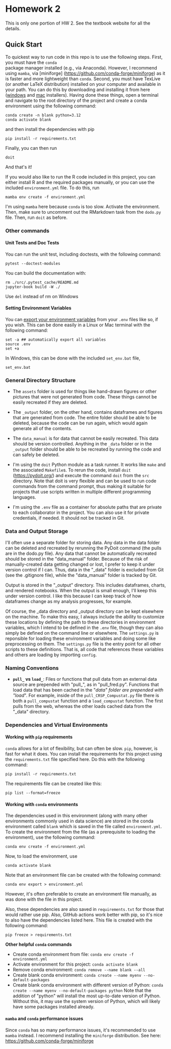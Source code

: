 # Homework 2

This is only one portion of HW 2. See the textbook website for all the details.

## Quick Start

To quickest way to run code in this repo is to use the following steps. First, you must have the `conda`  
package manager installed (e.g., via Anaconda). However, I recommend using `mamba`, via [miniforge]
(https://github.com/conda-forge/miniforge) as it is faster and more lightweight than `conda`. Second, you 
must have TexLive (or another LaTeX distribution) installed on your computer and available in your path.
You can do this by downloading and 
installing it from here ([windows](https://tug.org/texlive/windows.html#install) 
and [mac](https://tug.org/mactex/mactex-download.html) installers).
Having done these things, open a terminal and navigate to the root directory of the project and create a 
conda environment using the following command:
```
conda create -n blank python=3.12
conda activate blank
```
and then install the dependencies with pip
```
pip install -r requirements.txt
```
Finally, you can then run 
```
doit
```
And that's it!

If you would also like to run the R code included in this project, you can either install
R and the required packages manually, or you can use the included `environment.yml` file.
To do this, run
```
mamba env create -f environment.yml
```
I'm using `mamba` here because `conda` is too slow. Activate the environment. 
Then, make sure to uncomment
out the RMarkdown task from the `dodo.py` file. Then,
run `doit` as before.

### Other commands

#### Unit Tests and Doc Tests

You can run the unit test, including doctests, with the following command:
```
pytest --doctest-modules
```
You can build the documentation with:
```
rm ./src/.pytest_cache/README.md 
jupyter-book build -W ./
```
Use `del` instead of rm on Windows

#### Setting Environment Variables

You can 
[export your environment variables](https://stackoverflow.com/questions/43267413/how-to-set-environment-variables-from-env-file) 
from your `.env` files like so, if you wish. This can be done easily in a Linux or Mac terminal with the following command:
```
set -a ## automatically export all variables
source .env
set +a
```
In Windows, this can be done with the included `set_env.bat` file,
```
set_env.bat
```

### General Directory Structure

 - The `assets` folder is used for things like hand-drawn figures or other
   pictures that were not generated from code. These things cannot be easily
   recreated if they are deleted.

 - The `_output` folder, on the other hand, contains dataframes and figures that are
   generated from code. The entire folder should be able to be deleted, because
   the code can be run again, which would again generate all of the contents.

 - The `data_manual` is for data that cannot be easily recreated. This data
   should be version controlled. Anything in the `_data` folder or in
   the `_output` folder should be able to be recreated by running the code
   and can safely be deleted.

 - I'm using the `doit` Python module as a task runner. It works like `make` and
   the associated `Makefile`s. To rerun the code, install `doit`
   (https://pydoit.org/) and execute the command `doit` from the `src`
   directory. Note that doit is very flexible and can be used to run code
   commands from the command prompt, thus making it suitable for projects that
   use scripts written in multiple different programming languages.

 - I'm using the `.env` file as a container for absolute paths that are private
   to each collaborator in the project. You can also use it for private
   credentials, if needed. It should not be tracked in Git.

### Data and Output Storage

I'll often use a separate folder for storing data. Any data in the data folder
can be deleted and recreated by rerunning the PyDoit command (the pulls are in
the dodo.py file). Any data that cannot be automatically recreated should be
stored in the "data_manual" folder. Because of the risk of manually-created data
getting changed or lost, I prefer to keep it under version control if I can.
Thus, data in the "_data" folder is excluded from Git (see the .gitignore file),
while the "data_manual" folder is tracked by Git.

Output is stored in the "_output" directory. This includes dataframes, charts, and
rendered notebooks. When the output is small enough, I'll keep this under
version control. I like this because I can keep track of how dataframes change as my
analysis progresses, for example.

Of course, the _data directory and _output directory can be kept elsewhere on the
machine. To make this easy, I always include the ability to customize these
locations by defining the path to these directories in environment variables,
which I intend to be defined in the `.env` file, though they can also simply be
defined on the command line or elsewhere. The `settings.py` is reponsible for
loading these environment variables and doing some like preprocessing on them.
The `settings.py` file is the entry point for all other scripts to these
definitions. That is, all code that references these variables and others are
loading by importing `config`.

### Naming Conventions

 - **`pull_` vs `load_`**: Files or functions that pull data from an external
 data source are prepended with "pull_", as in "pull_fred.py". Functions that
 load data that has been cached in the "_data" folder are prepended with "load_".
 For example, inside of the `pull_CRSP_Compustat.py` file there is both a
 `pull_compustat` function and a `load_compustat` function. The first pulls from
 the web, whereas the other loads cached data from the "_data" directory.


### Dependencies and Virtual Environments

#### Working with `pip` requirements

`conda` allows for a lot of flexibility, but can often be slow. `pip`, however, is fast for what it does.  You can install the requirements for this project using the `requirements.txt` file specified here. Do this with the following command:
```
pip install -r requirements.txt
```

The requirements file can be created like this:
```
pip list --format=freeze
```

#### Working with `conda` environments

The dependencies used in this environment (along with many other environments commonly used in data science) are stored in the conda environment called `blank` which is saved in the file called `environment.yml`. To create the environment from the file (as a prerequisite to loading the environment), use the following command:

```
conda env create -f environment.yml
```

Now, to load the environment, use

```
conda activate blank
```

Note that an environment file can be created with the following command:

```
conda env export > environment.yml
```

However, it's often preferable to create an environment file manually, as was done with the file in this project.

Also, these dependencies are also saved in `requirements.txt` for those that would rather use pip. Also, GitHub actions work better with pip, so it's nice to also have the dependencies listed here. This file is created with the following command:

```
pip freeze > requirements.txt
```

**Other helpful `conda` commands**

- Create conda environment from file: `conda env create -f environment.yml`
- Activate environment for this project: `conda activate blank`
- Remove conda environment: `conda remove --name blank --all`
- Create blank conda environment: `conda create --name myenv --no-default-packages`
- Create blank conda environment with different version of Python: `conda create --name myenv --no-default-packages python` Note that the addition of "python" will install the most up-to-date version of Python. Without this, it may use the system version of Python, which will likely have some packages installed already.

#### `mamba` and `conda` performance issues

Since `conda` has so many performance issues, it's recommended to use `mamba` instead. I recommend installing the `miniforge` distribution. See here: https://github.com/conda-forge/miniforge

